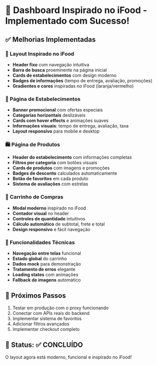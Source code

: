 # 🎨 Dashboard Inspirado no iFood - Implementado com Sucesso!

## ✅ Melhorias Implementadas

### 🎯 Layout Inspirado no iFood
- **Header fixo** com navegação intuitiva
- **Barra de busca** proeminente na página inicial
- **Cards de estabelecimentos** com design moderno
- **Badges de informações** (tempo de entrega, avaliação, promoções)
- **Gradientes e cores** inspiradas no iFood (laranja/vermelho)

### 🏪 Página de Estabelecimentos
- **Banner promocional** com ofertas especiais
- **Categorias horizontais** deslizáveis
- **Cards com hover effects** e animações suaves
- **Informações visuais**: tempo de entrega, avaliação, taxa
- **Layout responsivo** para mobile e desktop

### 🛍️ Página de Produtos
- **Header do estabelecimento** com informações completas
- **Filtros por categoria** com botões visuais
- **Cards de produtos** com imagens e promoções
- **Badges de desconto** calculados automaticamente
- **Botão de favoritos** em cada produto
- **Sistema de avaliações** com estrelas

### 🛒 Carrinho de Compras
- **Modal moderno** inspirado no iFood
- **Contador visual** no header
- **Controles de quantidade** intuitivos
- **Cálculo automático** de subtotal, frete e total
- **Design responsivo** e fácil navegação

### 🔧 Funcionalidades Técnicas
- **Navegação entre telas** funcional
- **Estado global** do carrinho
- **Dados mock** para demonstração
- **Tratamento de erros** elegante
- **Loading states** com animações
- **Fallback de imagens** automático

## 🚀 Próximos Passos
1. Testar em produção com o proxy funcionando
2. Conectar com APIs reais do backend
3. Implementar sistema de favoritos
4. Adicionar filtros avançados
5. Implementar checkout completo

## 🎉 Status: ✅ CONCLUÍDO
O layout agora está moderno, funcional e inspirado no iFood!
